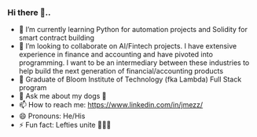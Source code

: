 ### Hi there 👋..


- 🌱 I’m currently learning Python for automation projects and Solidity for smart contract building
- 👯 I’m looking to collaborate on AI/Fintech projects. I have extensive experience in finance and accounting and have pivoted into programming. I want to be an intermediary between these industries to help build the next generation of financial/accounting products
- 🔭 Graduate of Bloom Institute of Technology (fka Lambda) Full Stack program
- 💬 Ask me about my dogs 🐶
- 📫 How to reach me: https://www.linkedin.com/in/jmezz/
- 😄 Pronouns: He/His
- ⚡ Fun fact: Lefties unite 💁🏻‍♂️

<!--
**Jmz0127/Jmz0127** is a ✨ _special_ ✨ repository because its `README.md` (this file) appears on your GitHub profile.

Here are some ideas to get you started:

- 🔭 I’m currently working on ...
- 🌱 I’m currently learning ...
- 👯 I’m looking to collaborate on ...
- 🤔 I’m looking for help with ...
- 💬 Ask me about ...
- 📫 How to reach me: ...
- 😄 Pronouns: ...
- ⚡ Fun fact: ...
-->
